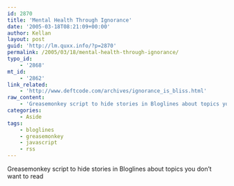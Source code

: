 ```yaml
---
id: 2870
title: 'Mental Health Through Ignorance'
date: '2005-03-18T08:21:09+00:00'
author: Kellan
layout: post
guid: 'http://lm.quxx.info/?p=2870'
permalink: /2005/03/18/mental-health-through-ignorance/
typo_id:
    - '2868'
mt_id:
    - '2862'
link_related:
    - 'http://www.deftcode.com/archives/ignorance_is_bliss.html'
raw_content:
    - 'Greasemonkey script to hide stories in Bloglines about topics you don\''t want to read'
categories:
    - Aside
tags:
    - bloglines
    - greasemonkey
    - javascript
    - rss
---
```


Greasemonkey script to hide stories in Bloglines about topics you don’t want to read